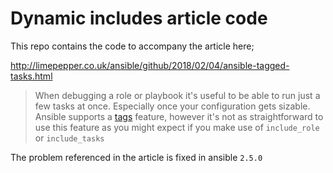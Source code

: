 Dynamic includes article code
=========

This repo contains the code to accompany the article here;

http://limepepper.co.uk/ansible/github/2018/02/04/ansible-tagged-tasks.html


>  When debugging a role or playbook it's useful to be able to run just a
>  few tasks at once. Especially once your configuration gets sizable. Ansible
>  supports a
>  [tags](http://docs.ansible.com/ansible/latest/user_guide/playbooks_tags.html)
>  feature, however it's not as straightforward to use this feature as you might
>  expect if you make use of `include_role` or `include_tasks`
>

The problem referenced in the article is fixed in ansible `2.5.0`
